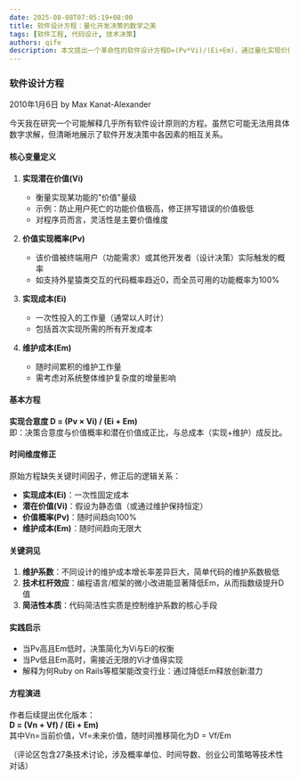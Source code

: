 ```yaml
---
date: 2025-08-08T07:05:19+08:00
title: 软件设计方程：量化开发决策的数学之美
tags: [软件工程, 代码设计, 技术决策]
authors: qife
description: 本文提出一个革命性的软件设计方程D=(Pv*Vi)/(Ei+Em)，通过量化实现价值概率、潜在价值、实现与维护成本等因素，为技术决策提供数学模型框架，揭示代码简洁性的数学本质。
---
```


### 软件设计方程
2010年1月6日 by Max Kanat-Alexander

今天我在研究一个可能解释几乎所有软件设计原则的方程。虽然它可能无法用具体数字求解，但清晰地展示了软件开发决策中各因素的相互关系。

#### 核心变量定义
1. **实现潜在价值(Vi)**  
   - 衡量实现某功能的"价值"量级  
   - 示例：防止用户死亡的功能价值极高，修正拼写错误的价值极低  
   - 对程序员而言，灵活性是主要价值维度

2. **价值实现概率(Pv)**  
   - 该价值被终端用户（功能需求）或其他开发者（设计决策）实际触发的概率  
   - 如支持外星猿类交互的代码概率趋近0，而全员可用的功能概率为100%

3. **实现成本(Ei)**  
   - 一次性投入的工作量（通常以人时计）  
   - 包括首次实现所需的所有开发成本

4. **维护成本(Em)**  
   - 随时间累积的维护工作量  
   - 需考虑对系统整体维护复杂度的增量影响

#### 基本方程
**实现合意度 D = (Pv × Vi) / (Ei + Em)**  
即：决策合意度与价值概率和潜在价值成正比，与总成本（实现+维护）成反比。

#### 时间维度修正
原始方程缺失关键时间因子，修正后的逻辑关系：
- **实现成本(Ei)**：一次性固定成本
- **潜在价值(Vi)**：假设为静态值（或通过维护保持恒定）
- **价值概率(Pv)**：随时间趋向100%
- **维护成本(Em)**：随时间趋向无限大

#### 关键洞见
1. **维护系数**：不同设计的维护成本增长率差异巨大，简单代码的维护系数极低
2. **技术杠杆效应**：编程语言/框架的微小改进能显著降低Em，从而指数级提升D值
3. **简洁性本质**：代码简洁性实质是控制维护系数的核心手段

#### 实践启示
- 当Pv高且Em低时，决策简化为Vi与Ei的权衡
- 当Pv低且Em高时，需接近无限的Vi才值得实现
- 解释为何Ruby on Rails等框架能改变行业：通过降低Em释放创新潜力

#### 方程演进
作者后续提出优化版本：  
**D = (Vn + Vf) / (Ei + Em)**  
其中Vn=当前价值，Vf=未来价值，随时间推移简化为D = Vf/Em

（评论区包含27条技术讨论，涉及概率单位、时间导数、创业公司策略等技术性对话）